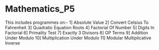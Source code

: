 # Mathematics_P5
This includes programmes on:-
1] Absolute Value
2] Convert Celsius To Fahrenheit
3] Quadratic Equation Roots
4] Factorial Of Number
5] Digits In Factorial
6] Primality Test
7] Exactly 3 Divisors
8] GP Terms 
9] Addition Under Modulo
10] Multiplication Under Modulo
11] Modular Multiplicative Inverse
